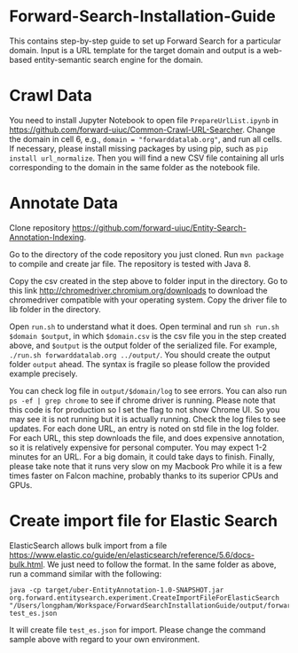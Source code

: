 # Forward-Search-Installation-Guide
This contains step-by-step guide to set up Forward Search for a particular domain. Input is a URL template for the target domain and output is a web-based entity-semantic search engine for the domain.

# Crawl Data
You need to install Jupyter Notebook to open file `PrepareUrlList.ipynb` in https://github.com/forward-uiuc/Common-Crawl-URL-Searcher. Change the domain in cell 6, e.g., `domain = "forwarddatalab.org"`, and run all cells. If necessary, please install missing packages by using pip, such as `pip install url_normalize`. Then you will find a new CSV file containing all urls corresponding to the domain in the same folder as the notebook file.

# Annotate Data
Clone repository https://github.com/forward-uiuc/Entity-Search-Annotation-Indexing. 

Go to the directory of the code repository you just cloned. Run `mvn package` to compile and create jar file. The repository is tested with Java 8.

Copy the csv created in the step above to folder input in the directory.
Go to this link http://chromedriver.chromium.org/downloads to download the chromedriver compatible with your operating system. Copy the driver file to lib folder in the directory. 

Open `run.sh` to understand what it does. Open terminal and run `sh run.sh $domain $output`, in which `$domain.csv` is the csv file you in the step created above, and `$output` is the output folder of the serialized file. For example, `./run.sh forwarddatalab.org ../output/`.  You should create the output folder `output` ahead. The syntax is fragile so please follow the provided example precisely.

You can check log file in `output/$domain/log` to see errors. You can also run `ps -ef | grep chrome` to see if chrome driver is running. Please note that this code is for production so I set the flag to not show Chrome UI. So you may see it is not running but it is actually running. Check the log files to see updates. For each done URL, an entry is noted on std file in the log folder. For each URL, this step downloads the file, and does expensive annotation, so it is relatively expensive for personal computer. You may expect 1-2 minutes for an URL. For a big domain, it could take days to finish. Finally, please take note that it runs very slow on my Macbook Pro while it is a few times faster on Falcon machine, probably thanks to its superior CPUs and GPUs.

# Create import file for Elastic Search
ElasticSearch allows bulk import from a file https://www.elastic.co/guide/en/elasticsearch/reference/5.6/docs-bulk.html. We just need to follow the format. In the same folder as above, run a command similar with the following:
```
java -cp target/uber-EntityAnnotation-1.0-SNAPSHOT.jar org.forward.entitysearch.experiment.CreateImportFileForElasticSearch "/Users/longpham/Workspace/ForwardSearchInstallationGuide/output/forwarddatalab.org/data" test_es.json
```
It will create file `test_es.json` for import. Please change the command sample above with regard to your own environment.
